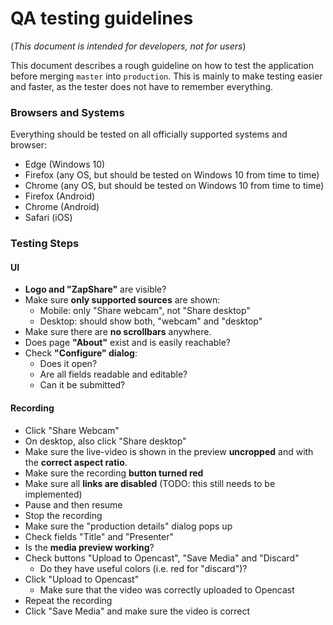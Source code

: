 # QA testing guidelines

(*This document is intended for developers, not for users*)

This document describes a rough guideline on how to test the application before merging `master` into `production`.
This is mainly to make testing easier and faster, as the tester does not have to remember everything.

### Browsers and Systems

Everything should be tested on all officially supported systems and browser:

- Edge (Windows 10)
- Firefox (any OS, but should be tested on Windows 10 from time to time)
- Chrome (any OS, but should be tested on Windows 10 from time to time)
- Firefox (Android)
- Chrome (Android)
- Safari (iOS)


### Testing Steps

#### UI

- **Logo and "ZapShare"** are visible?
- Make sure **only supported sources** are shown:
    - Mobile: only "Share webcam", not "Share desktop"
    - Desktop: should show both, "webcam" and "desktop"
- Make sure there are **no scrollbars** anywhere.
- Does page **"About"** exist and is easily reachable?
- Check **"Configure" dialog**:
    - Does it open?
    - Are all fields readable and editable?
    - Can it be submitted?

#### Recording

- Click "Share Webcam"
- On desktop, also click "Share desktop"
- Make sure the live-video is shown in the preview **uncropped** and with the **correct aspect ratio**.
- Make sure the recording **button turned red**
- Make sure all **links are disabled** (TODO: this still needs to be implemented)
- Pause and then resume
- Stop the recording
- Make sure the "production details" dialog pops up
- Check fields "Title" and "Presenter"
- Is the **media preview working**?
- Check buttons "Upload to Opencast", "Save Media" and "Discard"
    - Do they have useful colors (i.e. red for "discard")?
- Click "Upload to Opencast"
    - Make sure that the video was correctly uploaded to Opencast
- Repeat the recording
- Click "Save Media" and make sure the video is correct
